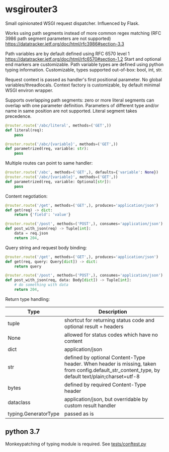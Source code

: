 # wsgirouter3

Small opinionated WSGI request dispatcher. Influenced by Flask.

Works using path segments instead of more common regex matching (RFC 3986 path segment parameters are not supported) https://datatracker.ietf.org/doc/html/rfc3986#section-3.3

Path variables are by default defined using RFC 6570 level 1 https://datatracker.ietf.org/doc/html/rfc6570#section-1.2 Start and optional end markers are customizable.
Path variable types are defined using python typing information. Customizable, types supported out-of-box: bool, int, str.

Request context is passed as handler's first positional parameter. No global variables/threadlocals. Context factory is customizable, by default minimal WSGI environ wrapper.

Supports overlapping path segments: zero or more literal segments can overlap with one parameter definition. Parameters of different type and/or name in same position are not supported. Literal segment takes precedence.


```python
@router.route('/abc/literal', methods=('GET',))
def literal(req):
    pass

@router.route('/abc/{variable}', methods=('GET',))
def parametrized(req, variable: str):
    pass
```

Multiple routes can point to same handler:

```python
@router.route('/abc', methods=('GET',), defaults={'variable': None})
@router.route('/abc/{variable}', methods=('GET',))
def parametrized(req, variable: Optional[str]):
    pass
```

Content negotiation:

```python
@router.route('/get', methods=('GET',), produces='application/json')
def get(req) -> dict:
    return {'field': 'value'}

@router.route('/post', methods=('POST',), consumes='application/json')
def post_with_json(req) -> Tuple[int]:
    data = req.json
    return 204,
```

Query string and request body binding:

```python
@router.route('/get', methods=('GET',), produces='application/json')
def get(req, query: Query[dict]) -> dict:
    return query

@router.route('/post', methods=('POST',), consumes='application/json')
def post_with_json(req, data: Body[dict]) -> Tuple[int]:
    # do something with data
    return 204,
```

Return type handling:

| Type | Description |
| ---- | ----------- |
| tuple | shortcut for returning status code and optional result + headers |
| None | allowed for status codes which have no content |
| dict | application/json |
| str | defined by optional Content-Type header. When header is missing, taken from config.default_str_content_type, by default text/plain;charset=utf-8 |
| bytes | defined by required Content-Type header |
| dataclass | application/json, but overridable by custom result handler |
| typing.GeneratorType | passed as is |

## python 3.7

Monkeypatching of typing module is required. See [tests/conftest.py](tests/conftest.py)
